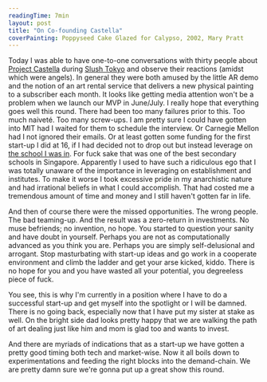 ```yaml
---
readingTime: 7min
layout: post
title: "On Co-founding Castella"
coverPainting: Poppyseed Cake Glazed for Calypso, 2002, Mary Pratt
---
```

Today I was able to have one-to-one conversations with thirty people about [Project Castella](http://castella.sg) during [Slush Tokyo](https://www.instagram.com/p/Bg5SQ7BgiCK/) and observe their reactions (amidst which were angels). In general they were both amused by the little AR demo and the notion of an art rental service that delivers a new physical painting to a subscriber each month. It looks like getting media attention won't be a problem when we launch our MVP in June/July. I really hope that everything goes well this round. There had been too many failures prior to this. Too much naiveté. Too many screw-ups. I am pretty sure I could have gotten into MIT had I waited for them to schedule the interview. Or Carnegie Mellon had I not ignored their emails. Or at least gotten some funding for the first start-up I did at 16, if I had decided not to drop out but instead leverage on [the school I was in](https://en.wikipedia.org/wiki/Catholic_High_School,_Singapore). For fuck sake that was one of the best secondary schools in Singapore. Apparently I used to have such a ridiculous ego that I was totally unaware of the importance in leveraging on establishment and institutes. To make it worse I took excessive pride in my anarchistic nature and had irrational beliefs in what I could accomplish. That had costed me a tremendous amount of time and money and I still haven't gotten far in life.
<!--more-->

And then of course there were the missed opportunities. The wrong people. The bad teaming-up. And the result was a zero-return in investments. No muse befriends; no invention, no hope. You started to question your sanity and have doubt in yourself. Perhaps you are not as computationally advanced as you think you are. Perhaps you are simply self-delusional and arrogant. Stop masturbating with start-up ideas and go work in a cooperate environment and climb the ladder and get your arse kicked, kiddo. There is no hope for you and you have wasted all your potential, you degreeless piece of fuck.

You see, this is why I'm currently in a position where I have to do a successful start-up and get myself into the spotlight or I will be damned. There is no going back, especially now that I have put my sister at stake as well. On the bright side dad looks pretty happy that we are walking the path of art dealing just like him and mom is glad too and wants to invest.

And there are myriads of indications that as a start-up we have gotten a pretty good timing both tech and market-wise. Now it all boils down to experimentations and feeding the right blocks into the demand-chain. We are pretty damn sure we're gonna put up a great show this round.

